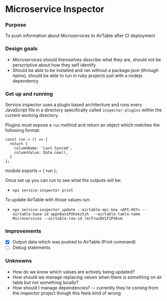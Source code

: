 # Microservice Inspector

### Purpose
To push information about Microservices to AirTable after CI deployment

### Design goals
- Microservices should themselves describe what they are, should not be perscriptive about how they self identify
- Should be able to be installed and ran without a package.json (through npmx), should be able to run in ruby projects just with a nodejs dependency

### Get up and running

Service inspector uses a plugin based architecture and runs every JavaScript file in a directory specifically called `inspector-plugins` within the current working directory.

Plugins must expose a `run` method and return an object which matches the following format:

```
const run = () => {
  return {
    columnName: 'Last Synced',
    columnValue: Date.now(),
  }
};
```

module.exports = { run };

Once set up you can run to see what the outputs will be:
- `npx service-inspector print`

To update AirTable with those values run:
- `npx service-inspector update --airtable-api-key <API-KEY> --airtable-base-id appnEws1PUhekz5jh  --airtable-table-name Microservices --airtable-row-id recTrwiBViF1PS6vm`


### Improvements
- [x] Output data which was pushed to AirTable (Print command)
- [ ] Debug statements

### Unknowns
- How do we know which values are actively being updated?
- How should we manage replacing values when there is something on air table but not something locally?
- How should I manage dependencies? -- currently they're coming from the inspector project though this feels kind of wrong